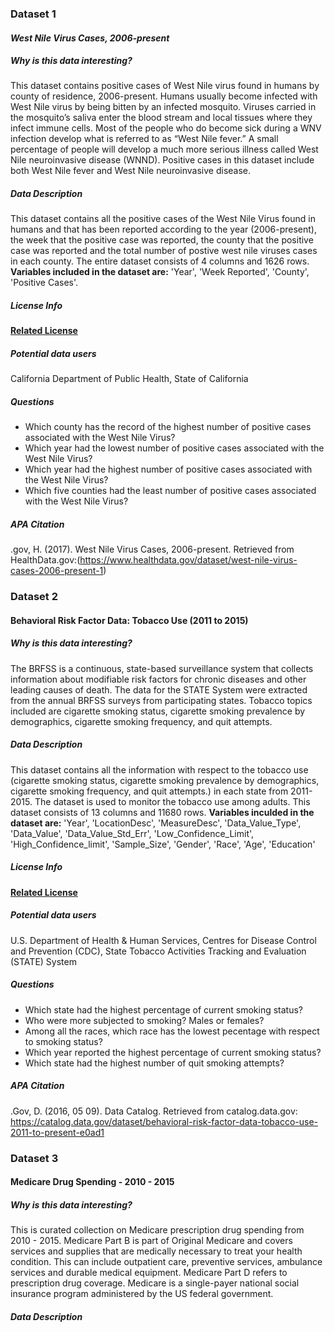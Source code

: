 ### **Dataset 1**

#### **_West Nile Virus Cases, 2006-present_** 

##### **Why is this data interesting?**

This dataset contains positive cases of West Nile virus found in humans by county of residence, 2006-present. Humans usually become infected with West Nile virus by being bitten by an infected mosquito. Viruses carried in the mosquito’s saliva enter the blood stream and local tissues where they infect immune cells. Most of the people who do become sick during a WNV infection develop what is referred to as “West Nile fever.” A small percentage of people will develop a much more serious illness called West Nile neuroinvasive disease (WNND). Positive cases in this dataset include both West Nile fever and West Nile neuroinvasive disease.

##### **Data Description**

This dataset contains all the positive cases of the West Nile Virus found in humans and that has been reported according to the year (2006-present), the week that the positive case was reported, the county that the positive case was reported and the total number of postive west nile viruses cases in each county. The entire dataset consists of 4 columns and 1626 rows.
**Variables included in the dataset are:** 'Year', 'Week Reported', 'County', 'Positive Cases'.

##### **License Info**

[**Related License**](http://opendefinition.org/licenses/odc-odbl/)

##### **Potential data users**

California Department of Public Health, State of California

##### **Questions**

* Which county has the record of the highest number of positive cases associated with the West Nile Virus?
* Which year had the lowest number of positive cases associated with the West Nile Virus?
* Which year had the highest number of positive cases associated with the West Nile Virus?
* Which five counties had the least number of positive cases associated with the West Nile Virus?

##### **APA Citation**

.gov, H. (2017). West Nile Virus Cases, 2006-present. Retrieved from HealthData.gov:(https://www.healthdata.gov/dataset/west-nile-virus-cases-2006-present-1)


### **Dataset 2**

#### Behavioral Risk Factor Data: Tobacco Use (2011 to 2015)

##### **Why is this data interesting?**

The BRFSS is a continuous, state-based surveillance system that collects information about modifiable risk factors for chronic diseases and other leading causes of death. The data for the STATE System were extracted from the annual BRFSS surveys from participating states. Tobacco topics included are cigarette smoking status, cigarette smoking prevalence by demographics, cigarette smoking frequency, and quit attempts.

##### **Data Description**

This dataset contains all the information with respect to the tobacco use (cigarette smoking status, cigarette smoking prevalence by demographics, cigarette smoking frequency, and quit attempts.) in each state from 2011-2015. The dataset is used to monitor the tobacco use among adults. This dataset consists of 13 columns and 11680 rows.
**Variables inculded in the dataset are:** 'Year', 'LocationDesc', 'MeasureDesc', 'Data_Value_Type', 'Data_Value', 'Data_Value_Std_Err', 'Low_Confidence_Limit', 'High_Confidence_limit', 'Sample_Size', 'Gender', 'Race', 'Age', 'Education'

##### **License Info**

[**Related License**](http://opendefinition.org/licenses/odc-odbl/)

##### **Potential data users**

U.S. Department of Health & Human Services, Centres for Disease Control and Prevention (CDC), State Tobacco Activities Tracking and Evaluation (STATE) System

##### **Questions**

* Which state had the highest percentage of current smoking status?
* Who were more subjected to smoking? Males or females?
* Among all the races, which race has the lowest pecentage with respect to smoking status?
* Which year reported the highest percentage of current smoking status?
* Which state had the highest number of quit smoking attempts?

##### **APA Citation**

.Gov, D. (2016, 05 09). Data Catalog. Retrieved from catalog.data.gov: https://catalog.data.gov/dataset/behavioral-risk-factor-data-tobacco-use-2011-to-present-e0ad1


### **Dataset 3**

#### Medicare Drug Spending - 2010 - 2015

##### **Why is this data interesting?**

This is curated collection on Medicare prescription drug spending from 2010 - 2015. Medicare Part B is part of Original Medicare and covers services and supplies that are medically necessary to treat your health condition. This can include outpatient care, preventive services, ambulance services and durable medical equipment. Medicare Part D refers to prescription drug coverage. Medicare is a single-payer national social insurance program administered by the US federal government.

##### **Data Description**






















